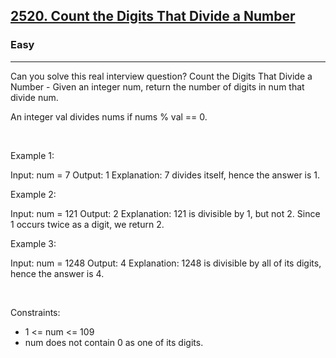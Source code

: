 <h2><a href="https://leetcode.com/problems/count-the-digits-that-divide-a-number/">2520. Count the Digits That Divide a Number</a></h2><h3>Easy</h3><hr>Can you solve this real interview question? Count the Digits That Divide a Number - Given an integer num, return the number of digits in num that divide num.

An integer val divides nums if nums % val == 0.

 

Example 1:


Input: num = 7
Output: 1
Explanation: 7 divides itself, hence the answer is 1.


Example 2:


Input: num = 121
Output: 2
Explanation: 121 is divisible by 1, but not 2. Since 1 occurs twice as a digit, we return 2.


Example 3:


Input: num = 1248
Output: 4
Explanation: 1248 is divisible by all of its digits, hence the answer is 4.


 

Constraints:

 * 1 <= num <= 109
 * num does not contain 0 as one of its digits.